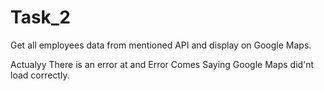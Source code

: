 # Task_2
Get all employees data from mentioned API and display on Google Maps.


Actualyy There is an error at and Error Comes Saying Google Maps did'nt load correctly.
